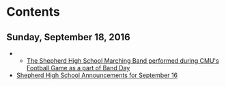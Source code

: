 # Contents

## Sunday, September 18, 2016
* * [The Shepherd High School Marching Band performed during CMU's Football Game as a part of Band Day](_posts/2016-09-17-the-shepherd-high-school-marching-band-performed-during-cmus-football-game-as-a-part-of-band-day.md)
* [Shepherd High School Announcements for September 16](_posts/2016-09-17-shepherd-high-school-announcements-for-september-16.md)